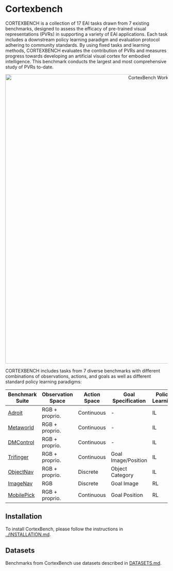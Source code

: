 # Cortexbench

CORTEXBENCH is a collection of 17 EAI tasks drawn from 7 existing benchmarks, designed to assess the efficacy of pre-trained visual representations (PVRs) in supporting a variety of EAI applications. Each task includes a downstream policy learning paradigm and evaluation protocol adhering to community standards. By using fixed tasks and learning methods, CORTEXBENCH evaluates the contribution of PVRs and measures progress towards developing an artificial visual cortex for embodied intelligence. This benchmark conducts the largest and most comprehensive study of PVRs to-date.


<p align="center">
<img src="../res/img/cortexbench_overview.png" alt="CortexBench Workflow" width="900">
</p>



CORTEXBENCH includes tasks from 7 diverse benchmarks with different combinations of observations, actions, and goals as well as different standard policy learning paradigms:

| **Benchmark Suite** | **Observation Space** | **Action Space** | **Goal Specification** | **Policy Learning** |
|----------------------|--------------------------|----------------------|---------------------------|-------------------|
| [Adroit](./mujoco_vc#adroit-benchmark) | RGB + proprio. | Continuous | - | IL |
| [Metaworld](./mujoco_vc#metaworld-benchmark) | RGB + proprio. | Continuous | - | IL |
| [DMControl](./mujoco_vc#deepmind-control-benchmark) | RGB + proprio. | Continuous | - | IL |
| [Trifinger](./trifinger_vc) | RGB + proprio. | Continuous | Goal Image/Position | IL |
| [ObjectNav](./habitat_vc#objectnav) | RGB + proprio. | Discrete | Object Category | IL |
| [ImageNav](./habitat_vc#imagenav) | RGB | Discrete | Goal Image | RL |
| [MobilePick](./habitat2_vc) | RGB + proprio. | Continuous | Goal Position | RL |


## Installation

To install CortexBench, please follow the instructions in [../INSTALLATION.md](../INSTALLATION.md).


## Datasets

Benchmarks from CortexBench use datasets described in [DATASETS.md](DATASETS.md).